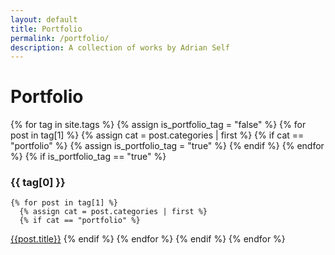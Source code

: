 ```yaml
---
layout: default
title: Portfolio
permalink: /portfolio/
description: A collection of works by Adrian Self
---
```


# Portfolio

{% for tag in site.tags %}
  {% assign is_portfolio_tag = "false" %}
  {% for post in tag[1] %}
    {% assign cat = post.categories | first %}
    {% if cat == "portfolio" %}
      {% assign is_portfolio_tag = "true" %}
    {% endif %}
  {% endfor %}
  {% if is_portfolio_tag == "true" %}
### {{ tag[0] }}
    {% for post in tag[1] %}
      {% assign cat = post.categories | first %}
      {% if cat == "portfolio" %}
[{{post.title}}]({{post.url}})
      {% endif %}
    {% endfor %}
  {% endif %}
{% endfor %}
